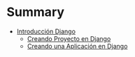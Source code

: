 # Summary

* [Introducción Django](intro_django/README.md)
    * [Creando Proyecto en Django](intro_django/creando_proyecto_en_django.md)
    * [Creando una Aplicación en Django](intro_django/creando_una_aplicacion_en_django.md)

